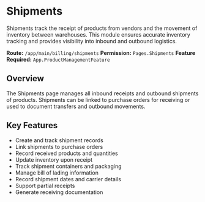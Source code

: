 # Shipments

Shipments track the receipt of products from vendors and the movement of inventory between warehouses. This module ensures accurate inventory tracking and provides visibility into inbound and outbound logistics.

**Route:** `/app/main/billing/shipments`
**Permission:** `Pages.Shipments`
**Feature Required:** `App.ProductManagementFeature`

## Overview

The Shipments page manages all inbound receipts and outbound shipments of products. Shipments can be linked to purchase orders for receiving or used to document transfers and outbound movements.

## Key Features

* Create and track shipment records
* Link shipments to purchase orders
* Record received products and quantities
* Update inventory upon receipt
* Track shipment containers and packaging
* Manage bill of lading information
* Record shipment dates and carrier details
* Support partial receipts
* Generate receiving documentation


